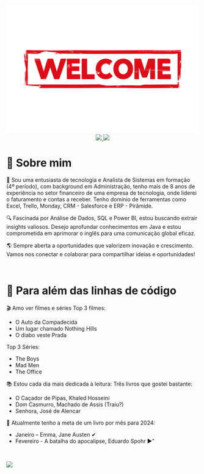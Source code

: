 <div align="center">
  <a href="https://github.com/ntlcs">
    <img src="welcome.png" alt="welcome" width="600">
  </a>
</div>

<div align="center">
  <a href="https://www.linkedin.com/in/nataliaasilva/" target="_blank">
    <img src="https://img.shields.io/badge/LinkedIn-0077B5?style=for-the-badge&logo=linkedin&logoColor=white" target="_blank"> 
  </a>
  
  <a href="mailto:coder.ncs@gmail.com" target="_blank">
    <img src="https://img.shields.io/badge/Gmail-D14836?style=for-the-badge&logo=gmail&logoColor=white" target="_blank"> 
  </a>
</div>

<div align="left">
  <h1> 📌 Sobre mim </h1>
  <p> 🚀 Sou uma entusiasta de tecnologia e Analista de Sistemas em formação (4º período), com background em Administração, tenho mais de 8 anos de experiência no setor financeiro de uma empresa de tecnologia, onde liderei o faturamento e contas a receber. Tenho domínio     de ferramentas como Excel, Trello, Monday, CRM - Salesforce e ERP - Pirâmide.</p>
  <p>🔍 Fascinada por Análise de Dados, SQL e Power BI, estou buscando extrair insights valiosos. Desejo aprofundar conhecimentos em Java e estou comprometida em aprimorar o inglês para uma comunicação global eficaz.</p>
  <p>🌎 Sempre aberta a oportunidades que valorizem inovação e crescimento. Vamos nos conectar e colaborar para compartilhar ideias e oportunidades!</p>
    
  <br>

 <h1> 📌 Para além das linhas de código </h1>
  <p>

🎬 Amo ver filmes e séries
Top 3 filmes:
- O Auto da Compadecida
- Um lugar chamado Nothing Hills
- O diabo veste Prada

Top 3 Séries:
- The Boys
- Mad Men
- The Office

📚 Estou cada dia mais dedicada à leitura:
Três livros que gostei bastante:
- O Caçador de Pipas, Khaled Hosseini
- Dom Casmurro, Machado de Assis (Traiu?)
- Senhora, José de Alencar

📖 Atualmente tenho a meta de um livro por mês para 2024:
- Janeiro – Emma, Jane Austen ✔
- Fevereiro - A batalha do apocalipse, Eduardo Spohr ▶"

   
 </p>
 <br>
  
  <p align="left">
    <img align="left" src="https://profile-counter.glitch.me/ntlcs/count.svg" height="20" />
  </p>
</div>

